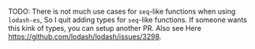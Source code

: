 TODO: There is not much use cases for `seq`-like functions when using `lodash-es`, So I quit adding types for `seq`-like functions. If someone wants this kink of types, you can setup another PR. Also see Here https://github.com/lodash/lodash/issues/3298.

